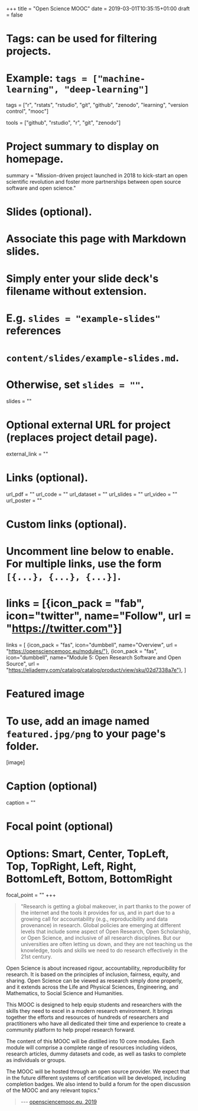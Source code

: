 +++
title = "Open Science MOOC"
date = 2019-03-01T10:35:15+01:00
draft = false

# Tags: can be used for filtering projects.
# Example: `tags = ["machine-learning", "deep-learning"]`
tags = ["r", "rstats", "rstudio", "git", "github", "zenodo", "learning", "version control", "mooc"]

tools = ["github", "rstudio", "r", "git", "zenodo"]

# Project summary to display on homepage.
summary = "Mission-driven project launched in 2018 to kick-start an open scientific revolution and foster more partnerships between open source software and open science."

# Slides (optional).
#   Associate this page with Markdown slides.
#   Simply enter your slide deck's filename without extension.
#   E.g. `slides = "example-slides"` references 
#   `content/slides/example-slides.md`.
#   Otherwise, set `slides = ""`.
slides = ""

# Optional external URL for project (replaces project detail page).
external_link = ""

# Links (optional).
url_pdf = ""
url_code = ""
url_dataset = ""
url_slides = ""
url_video = ""
url_poster = ""

# Custom links (optional).
#   Uncomment line below to enable. For multiple links, use the form `[{...}, {...}, {...}]`.
# links = [{icon_pack = "fab", icon="twitter", name="Follow", url = "https://twitter.com"}]
links = [
{icon_pack = "fas", icon="dumbbell", name="Overview", url = "https://opensciencemooc.eu/modules/"},
{icon_pack = "fas", icon="dumbbell", name="Module 5: Open Research Software and Open Source", url = "https://eliademy.com/catalog/catalog/product/view/sku/02d7338a7e"},
]
# Featured image
# To use, add an image named `featured.jpg/png` to your page's folder. 
[image]
  # Caption (optional)
  caption = ""

  # Focal point (optional)
  # Options: Smart, Center, TopLeft, Top, TopRight, Left, Right, BottomLeft, Bottom, BottomRight
  focal_point = ""
+++

>"Research is getting a global makeover, in part thanks to the power of the internet and the tools it provides for us, and in part due to a growing call for accountability (e.g., reproducibility and data provenance) in research. Global policies are emerging at different levels that include some aspect of Open Research, Open Scholarship, or Open Science, and inclusive of all research disciplines. But our universities are often letting us down, and they are not teaching us the knowledge, tools and skills we need to do research effectively in the 21st century.
>
Open Science is about increased rigour, accountability, reproducibility for research. It is based on the principles of inclusion, fairness, equity, and sharing. Open Science can be viewed as research simply done properly, and it extends across the Life and Physical Sciences, Engineering, and Mathematics, to Social Science and Humanities.
>
This MOOC is designed to help equip students and researchers with the skills they need to excel in a modern research environment. It brings together the efforts and resources of hundreds of researchers and practitioners who have all dedicated their time and experience to create a community platform to help propel research forward.
>
The content of this MOOC will be distilled into 10 core modules. Each module will comprise a complete range of resources including videos, research articles, dummy datasets and code, as well as tasks to complete as individuals or groups.
>
The MOOC will be hosted through an open source provider. We expect that in the future different systems of certification will be developed, including completion badges. We also intend to build a forum for the open discussion of the MOOC and any relevant topics."
>
> --- [opensciencemooc.eu, 2019](https://opensciencemooc.eu/about/)
